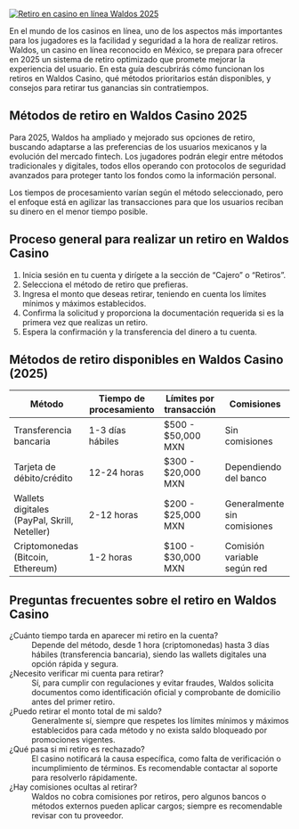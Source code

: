 [![Retiro en casino en línea Waldos 2025](https://123-caf.pages.dev/gitsignup.png)](https://vrmoo.ru/Bt82HjjY)

<p>En el mundo de los casinos en línea, uno de los aspectos más importantes para los jugadores es la facilidad y seguridad a la hora de realizar retiros. Waldos, un casino en línea reconocido en México, se prepara para ofrecer en 2025 un sistema de retiro optimizado que promete mejorar la experiencia del usuario. En esta guía descubrirás cómo funcionan los retiros en Waldos Casino, qué métodos prioritarios están disponibles, y consejos para retirar tus ganancias sin contratiempos.</p>  <h2>Métodos de retiro en Waldos Casino 2025</h2> <p>Para 2025, Waldos ha ampliado y mejorado sus opciones de retiro, buscando adaptarse a las preferencias de los usuarios mexicanos y la evolución del mercado fintech. Los jugadores podrán elegir entre métodos tradicionales y digitales, todos ellos operando con protocolos de seguridad avanzados para proteger tanto los fondos como la información personal.</p> <p>Los tiempos de procesamiento varían según el método seleccionado, pero el enfoque está en agilizar las transacciones para que los usuarios reciban su dinero en el menor tiempo posible.</p>  <h2>Proceso general para realizar un retiro en Waldos Casino</h2> <ol>   <li>Inicia sesión en tu cuenta y dirígete a la sección de “Cajero” o “Retiros”.</li>   <li>Selecciona el método de retiro que prefieras.</li>   <li>Ingresa el monto que deseas retirar, teniendo en cuenta los límites mínimos y máximos establecidos.</li>   <li>Confirma la solicitud y proporciona la documentación requerida si es la primera vez que realizas un retiro.</li>   <li>Espera la confirmación y la transferencia del dinero a tu cuenta.</li> </ol>  <h2>Métodos de retiro disponibles en Waldos Casino (2025)</h2> <table>   <thead>     <tr>       <th>Método</th>       <th>Tiempo de procesamiento</th>       <th>Límites por transacción</th>       <th>Comisiones</th>     </tr>   </thead>   <tbody>     <tr>       <td>Transferencia bancaria</td>       <td>1-3 días hábiles</td>       <td>$500 - $50,000 MXN</td>       <td>Sin comisiones</td>     </tr>     <tr>       <td>Tarjeta de débito/crédito</td>       <td>12-24 horas</td>       <td>$300 - $20,000 MXN</td>       <td>Dependiendo del banco</td>     </tr>     <tr>       <td>Wallets digitales (PayPal, Skrill, Neteller)</td>       <td>2-12 horas</td>       <td>$200 - $25,000 MXN</td>       <td>Generalmente sin comisiones</td>     </tr>     <tr>       <td>Criptomonedas (Bitcoin, Ethereum)</td>       <td>1-2 horas</td>       <td>$100 - $30,000 MXN</td>       <td>Comisión variable según red</td>     </tr>   </tbody> </table>  <h2>Preguntas frecuentes sobre el retiro en Waldos Casino</h2> <dl>   <dt>¿Cuánto tiempo tarda en aparecer mi retiro en la cuenta?</dt>   <dd>Depende del método, desde 1 hora (criptomonedas) hasta 3 días hábiles (transferencia bancaria), siendo las wallets digitales una opción rápida y segura.</dd>      <dt>¿Necesito verificar mi cuenta para retirar?</dt>   <dd>Sí, para cumplir con regulaciones y evitar fraudes, Waldos solicita documentos como identificación oficial y comprobante de domicilio antes del primer retiro.</dd>      <dt>¿Puedo retirar el monto total de mi saldo?</dt>   <dd>Generalmente sí, siempre que respetes los límites mínimos y máximos establecidos para cada método y no exista saldo bloqueado por promociones vigentes.</dd>      <dt>¿Qué pasa si mi retiro es rechazado?</dt>   <dd>El casino notificará la causa específica, como falta de verificación o incumplimiento de términos. Es recomendable contactar al soporte para resolverlo rápidamente.</dd>      <dt>¿Hay comisiones ocultas al retirar?</dt>   <dd>Waldos no cobra comisiones por retiros, pero algunos bancos o métodos externos pueden aplicar cargos; siempre es recomendable revisar con tu proveedor.</dd> </dl>